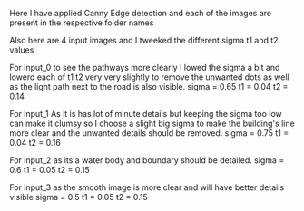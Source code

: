 Here I have applied Canny Edge detection and each of the images are present in the respective folder names 

Also here are 4 input images and I tweeked the different sigma t1 and t2 values

For input_0 to see the pathways more clearly I lowed the sigma a bit and lowerd each of t1 t2 very very slightly to remove the unwanted dots as well as the light path
next to the road is also visible.
sigma   = 0.65
t1      = 0.04
t2      = 0.14


For input_1 As it is has lot of minute details but keeping the sigma too low can make it clumsy so I choose a slight big sigma to make the building's line more clear
and the unwanted details should be removed.
sigma   = 0.75
t1      = 0.04
t2      = 0.16

For input_2 as its a water body and boundary should be detailed.
sigma   = 0.6
t1      = 0.05
t2      = 0.15

For input_3 as the smooth image is more clear and will have better details visible 
sigma   = 0.5
t1      = 0.05
t2      = 0.15

